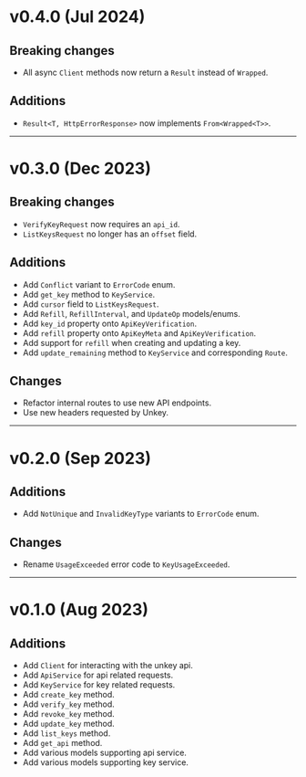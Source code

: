 # v0.4.0 (Jul 2024)

## Breaking changes

- All async `Client` methods now return a `Result` instead of `Wrapped`.

## Additions

- `Result<T, HttpErrorResponse>` now implements `From<Wrapped<T>>`.

---

# v0.3.0 (Dec 2023)

## Breaking changes

- `VerifyKeyRequest` now requires an `api_id`.
- `ListKeysRequest` no longer has an `offset` field.

## Additions

- Add `Conflict` variant to `ErrorCode` enum.
- Add `get_key` method to `KeyService`.
- Add `cursor` field to `ListKeysRequest`.
- Add `Refill`, `RefillInterval`, and `UpdateOp` models/enums.
- Add `key_id` property onto `ApiKeyVerification`.
- Add `refill` property onto `ApiKeyMeta` and `ApiKeyVerification`.
- Add support for `refill` when creating and updating a key.
- Add `update_remaining` method to `KeyService` and corresponding `Route`.

## Changes

- Refactor internal routes to use new API endpoints.
- Use new headers requested by Unkey.

---

# v0.2.0 (Sep 2023)

## Additions

- Add `NotUnique` and `InvalidKeyType` variants to `ErrorCode` enum.

## Changes

- Rename `UsageExceeded` error code to `KeyUsageExceeded`.

---

# v0.1.0 (Aug 2023)

## Additions

- Add `Client` for interacting with the unkey api.
- Add `ApiService` for api related requests.
- Add `KeyService` for key related requests.
- Add `create_key` method.
- Add `verify_key` method.
- Add `revoke_key` method.
- Add `update_key` method.
- Add `list_keys` method.
- Add `get_api` method.
- Add various models supporting api service.
- Add various models supporting key service.
